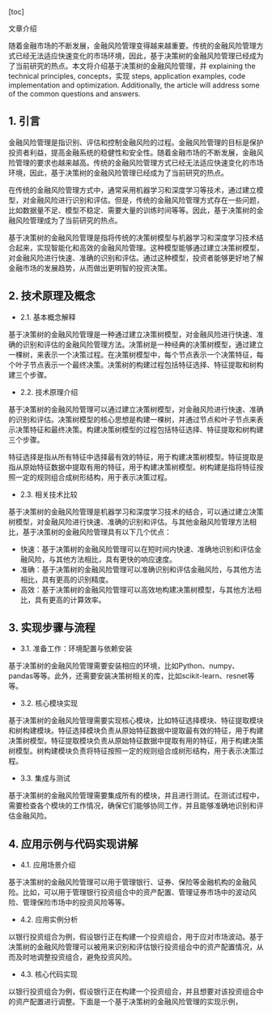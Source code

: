 
[toc]                    
                
                
文章介绍

随着金融市场的不断发展，金融风险管理变得越来越重要。传统的金融风险管理方式已经无法适应快速变化的市场环境，因此，基于决策树的金融风险管理已经成为了当前研究的热点。本文将介绍基于决策树的金融风险管理，并 explaining the technical principles, concepts，实现 steps, application examples, code implementation and optimization. Additionally, the article will address some of the common questions and answers.

## 1. 引言

金融风险管理是指识别、评估和控制金融风险的过程。金融风险管理的目标是保护投资者利益，提高金融系统的稳健性和安全性。随着金融市场的不断发展，金融风险管理的要求也越来越高。传统的金融风险管理方式已经无法适应快速变化的市场环境，因此，基于决策树的金融风险管理已经成为了当前研究的热点。

在传统的金融风险管理方式中，通常采用机器学习和深度学习等技术，通过建立模型，对金融风险进行识别和评估。但是，传统的金融风险管理方式存在一些问题，比如数据量不足、模型不稳定、需要大量的训练时间等等。因此，基于决策树的金融风险管理成为了当前研究的热点。

基于决策树的金融风险管理是指将传统的决策树模型与机器学习和深度学习技术结合起来，实现智能化和高效的金融风险管理。这种模型能够通过建立决策树模型，对金融风险进行快速、准确的识别和评估。通过这种模型，投资者能够更好地了解金融市场的发展趋势，从而做出更明智的投资决策。

## 2. 技术原理及概念

- 2.1. 基本概念解释

基于决策树的金融风险管理是一种通过建立决策树模型，对金融风险进行快速、准确的识别和评估的金融风险管理方法。决策树是一种经典的决策树模型，通过建立一棵树，来表示一个决策过程。在决策树模型中，每个节点表示一个决策特征，每个叶子节点表示一个最终决策。决策树的构建过程包括特征选择、特征提取和树构建三个步骤。

- 2.2. 技术原理介绍

基于决策树的金融风险管理可以通过建立决策树模型，对金融风险进行快速、准确的识别和评估。决策树模型的核心思想是构建一棵树，并通过节点和叶子节点来表示决策特征和最终决策。构建决策树模型的过程包括特征选择、特征提取和树构建三个步骤。

特征选择是指从所有特征中选择最有效的特征，用于构建决策树模型。特征提取是指从原始特征数据中提取有用的特征，用于构建决策树模型。树构建是指将特征按照一定的规则组合成树形结构，用于表示决策过程。

- 2.3. 相关技术比较

基于决策树的金融风险管理是机器学习和深度学习技术的结合，可以通过建立决策树模型，对金融风险进行快速、准确的识别和评估。与其他金融风险管理方法相比，基于决策树的金融风险管理具有以下几个优点：

- 快速：基于决策树的金融风险管理可以在短时间内快速、准确地识别和评估金融风险，与其他方法相比，具有更快的响应速度。
- 准确：基于决策树的金融风险管理可以准确识别和评估金融风险，与其他方法相比，具有更高的识别精度。
- 高效：基于决策树的金融风险管理可以高效地构建决策树模型，与其他方法相比，具有更高的计算效率。

## 3. 实现步骤与流程

- 3.1. 准备工作：环境配置与依赖安装

基于决策树的金融风险管理需要安装相应的环境，比如Python、numpy、pandas等等。此外，还需要安装决策树相关的库，比如scikit-learn、resnet等等。

- 3.2. 核心模块实现

基于决策树的金融风险管理需要实现核心模块，比如特征选择模块、特征提取模块和树构建模块。特征选择模块负责从原始特征数据中提取最有效的特征，用于构建决策树模型。特征提取模块负责从原始特征数据中提取有用的特征，用于构建决策树模型。树构建模块负责将特征按照一定的规则组合成树形结构，用于表示决策过程。

- 3.3. 集成与测试

基于决策树的金融风险管理需要集成所有的模块，并且进行测试。在测试过程中，需要检查各个模块的工作情况，确保它们能够协同工作，并且能够准确地识别和评估金融风险。

## 4. 应用示例与代码实现讲解

- 4.1. 应用场景介绍

基于决策树的金融风险管理可以用于管理银行、证券、保险等金融机构的金融风险。比如，可以用于管理银行投资组合中的资产配置、管理证券市场中的波动风险、管理保险市场中的投资风险等等。

- 4.2. 应用实例分析

以银行投资组合为例，假设银行正在构建一个投资组合，用于应对市场波动。基于决策树的金融风险管理可以被用来识别和评估银行投资组合中的资产配置情况，从而及时地调整投资组合，避免投资风险。

- 4.3. 核心代码实现

以银行投资组合为例，假设银行正在构建一个投资组合，并且想要对该投资组合中的资产配置进行调整。下面是一个基于决策树的金融风险管理的实现示例，

